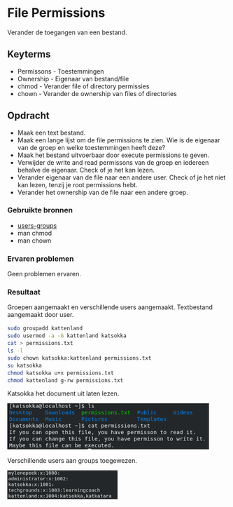 # File Permissions
Verander de toegangen van een bestand. 

## Keyterms
- Permissons - Toestemmingen 
- Ownership - Eigenaar van bestand/file 
- chmod - Verander file of directory permissies 
- chown - Verander de ownership van files of directories 

## Opdracht
- Maak een text bestand. 
- Maak een lange lijst om de file permissions te zien. Wie is de eigenaar van de groep en welke toestemmingen heeft deze?
- Maak het bestand uitvoerbaar door execute permissions te geven. 
- Verwijder de write and read permissons van de groep en iedereen behalve de eigenaar. Check of je het kan lezen. 
- Verander eigenaar van de file naar een andere user. Check of je het niet kan lezen, tenzij je root permissions hebt. 
- Verander het ownership van de file naar een andere groep. 

### Gebruikte bronnen
- [users-groups](https://www.howtogeek.com/50787/add-a-user-to-a-group-or-second-group-on-linux/)
- man chmod
- man chown

### Ervaren problemen
Geen problemen ervaren.

### Resultaat
Groepen aangemaakt en verschillende users aangemaakt. Textbestand aangemaakt door user.

``` bash
sudo groupadd kattenland
sudo usermod -a -G kattenland katsokka
cat > permissions.txt
ls -l 
sudo chown katsokka:kattenland permissions.txt
su katsokka
chmod katsokka u+x permissions.txt
chmod kattenland g-rw permissions.txt
``` 

Katsokka het document uit laten lezen.

![users-permissions](../00_includes/01_Linux_01/users-permissions.png)

Verschillende users aan groups toegewezen.

![user-group](../00_includes/01_Linux_01/users-group.png)